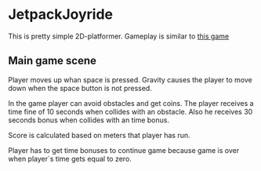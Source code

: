 # JetpackJoyride

This is pretty simple 2D-platformer. Gameplay is similar to [this game](https://apps.apple.com/ua/app/jetpack-joyride/id457446957?l=uk)

## Main game scene

Player moves up whan space is pressed. Gravity causes the player to move down when the space button is not pressed.<br />

In the game player can avoid obstacles and get coins. The player receives a time fine of 10 seconds when collides with an obstacle. Also he receives 30 seconds bonus when collides with an time bonus.<br />

Score is calculated based on meters that player has run.<br />

Player has to get time bonuses to continue game because game is over when player\`s time gets equal to zero.<br />
